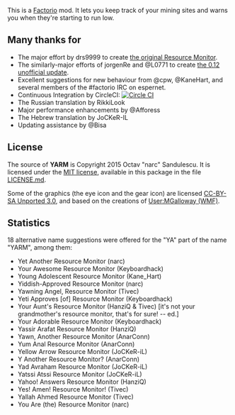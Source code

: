 This is a [Factorio](http://www.factorio.com/) mod. It lets you keep track of
your mining sites and warns you when they're starting to run low.

## Many thanks for ##

* The major effort by drs9999 to create
[the original Resource Monitor](http://www.factorioforums.com/forum/viewtopic.php?f=86&t=2855).
* The similarly-major efforts of jorgenRe and @L0771 to create
[the 0.12 unofficial update](http://www.factorioforums.com/forum/viewtopic.php?f=120&t=13809).
* Excellent suggestions for new behaviour from @cpw, @KaneHart, and several
members of the #factorio IRC on espernet.
* Continuous Integration by CircleCI:
[![Circle CI](https://circleci.com/gh/narc0tiq/YARM.svg?style=svg)](https://circleci.com/gh/narc0tiq/YARM)
* The Russian translation by RikkiLook
* Major performance enhancements by @Afforess
* The Hebrew translation by JoCKeR-IL
* Updating assistance by @Bisa


## License ##

The source of **YARM** is Copyright 2015 Octav "narc" Sandulescu. It
is licensed under the [MIT license][mit], available in this package in the file
[LICENSE.md](LICENSE.md).

Some of the graphics (the eye icon and the gear icon) are licensed
[CC-BY-SA Unported 3.0][CC-BY-SA-3],
and based on the creations of
[User:MGalloway (WMF)](https://commons.wikimedia.org/wiki/User:MGalloway_%28WMF%29).


[mit]: http://opensource.org/licenses/mit-license.html
[CC-BY-SA-3]: https://creativecommons.org/licenses/by-sa/3.0/deed.en

## Statistics ##

18 alternative name suggestions were offered for the "YA" part of the name "YARM", among them:

- Yet Another Resource Monitor (narc)
- Your Awesome Resource Monitor (Keyboardhack)
- Young Adolescent Resource Monitor (Kane\_Hart)
- Yiddish-Approved Resource Monitor (narc)
- Yawning Angel, Resource Monitor (Tivec)
- Yeti Approves [of] Resource Monitor (Keyboardhack)
- Your Aunt's Resource Monitor (HanziQ & Tivec) [it's not your grandmother's resource monitor, that's for sure! -- ed.]
- Your Adorable Resource Monitor (Keyboardhack)
- Yassir Arafat Resource Monitor (HanziQ)
- Yawn, Another Resource Monitor (AnarConn)
- Yum Anal Resource Monitor (AnarConn)
- Yellow Arrow Resource Monitor (JoCKeR-iL)
- Y Another Resource Monitor? (AnarConn)
- Yad Avraham Resource Monitor (JoCKeR-iL)
- Yatssi Atssi Resource Monitor (JoCKeR-iL)
- Yahoo! Answers Resource Monitor (HanziQ)
- Yes! Amen! Resource Monitor! (Tivec)
- Yallah Ahmed Resource Monitor (Tivec)
- You Are (the) Resource Monitor (narc)

